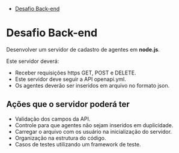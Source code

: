 - [Desafio Back-end](#desafio-back-end)

# Desafio Back-end

Desenvolver um servidor de cadastro de agentes em **node.js**.

Este servidor deverá:

- Receber requisições https GET, POST e DELETE.
- Este servidor deve seguir a API openapi.yml.
- Os agentes deverão ser inseridos em arquivo no formato json.


## Ações que o servidor poderá ter

- Validação dos campos da API.
- Controle para que agentes não sejam inseridos em duplicidade.
- Carregar o arquivo com os usuário na inicialização do servidor.
- Organização na estrutura do código.
- Casos de testes utilizando um framework de teste.
